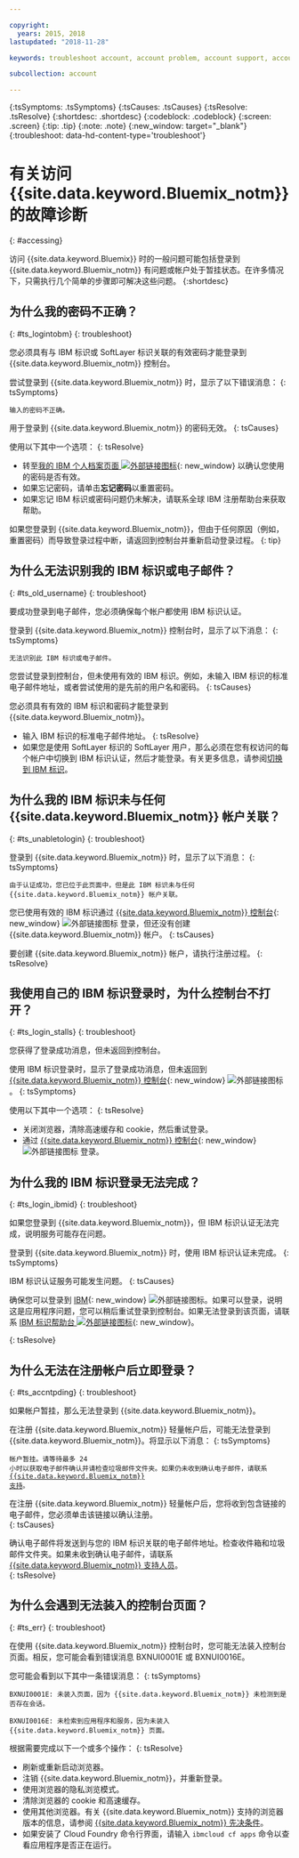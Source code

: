 ```yaml
---

copyright:
  years: 2015, 2018
lastupdated: "2018-11-28"

keywords: troubleshoot account, account problem, account support, account help, account error, access error, login error, error message

subcollection: account

---
```


{:tsSymptoms: .tsSymptoms}
{:tsCauses: .tsCauses}
{:tsResolve: .tsResolve}
{:shortdesc: .shortdesc}
{:codeblock: .codeblock}
{:screen: .screen}
{:tip: .tip}
{:note: .note}
{:new_window: target="_blank"}
{:troubleshoot: data-hd-content-type='troubleshoot'}


# 有关访问 {{site.data.keyword.Bluemix_notm}} 的故障诊断
{: #accessing}

访问 {{site.data.keyword.Bluemix}} 时的一般问题可能包括登录到 {{site.data.keyword.Bluemix_notm}} 有问题或帐户处于暂挂状态。在许多情况下，只需执行几个简单的步骤即可解决这些问题。
{:shortdesc}


## 为什么我的密码不正确？
{: #ts_logintobm}
{: troubleshoot}

您必须具有与 IBM 标识或 SoftLayer 标识关联的有效密码才能登录到 {{site.data.keyword.Bluemix_notm}} 控制台。

尝试登录到 {{site.data.keyword.Bluemix_notm}} 时，显示了以下错误消息：
{: tsSymptoms}

`输入的密码不正确。`

用于登录到 {{site.data.keyword.Bluemix_notm}} 的密码无效。
{: tsCauses}

使用以下其中一个选项：
{: tsResolve}
 * 转至[我的 IBM 个人档案页面 ![外部链接图标](../icons/launch-glyph.svg "外部链接图标")](https://myibm.ibm.com/dashboard/){: new_window} 以确认您使用的密码是否有效。
 * 如果忘记密码，请单击**忘记密码**以重置密码。
 * 如果忘记 IBM 标识或密码问题仍未解决，请联系全球 IBM 注册帮助台来获取帮助。

如果您登录到 {{site.data.keyword.Bluemix_notm}}，但由于任何原因（例如，重置密码）而导致登录过程中断，请返回到控制台并重新启动登录过程。
{: tip}


## 为什么无法识别我的 IBM 标识或电子邮件？
{: #ts_old_username}
{: troubleshoot}

要成功登录到电子邮件，您必须确保每个帐户都使用 IBM 标识认证。

登录到 {{site.data.keyword.Bluemix_notm}} 控制台时，显示了以下消息：
{: tsSymptoms}

`无法识别此 IBM 标识或电子邮件。`

您尝试登录到控制台，但未使用有效的 IBM 标识。例如，未输入 IBM 标识的标准电子邮件地址，或者尝试使用的是先前的用户名和密码。
{: tsCauses}

您必须具有有效的 IBM 标识和密码才能登录到 {{site.data.keyword.Bluemix_notm}}。

 * 输入 IBM 标识的标准电子邮件地址。
 {: tsResolve}
 * 如果您是使用 SoftLayer 标识的 SoftLayer 用户，那么必须在您有权访问的每个帐户中切换到 IBM 标识认证，然后才能登录。有关更多信息，请参阅[切换到 IBM 标识](/docs/account?topic=account-unifyingaccounts)。


## 为什么我的 IBM 标识未与任何 {{site.data.keyword.Bluemix_notm}} 帐户关联？
{: #ts_unabletologin}
{: troubleshoot}

登录到 {{site.data.keyword.Bluemix_notm}} 时，显示了以下消息：
{: tsSymptoms}

`由于认证成功，您已位于此页面中，但是此 IBM 标识未与任何 {{site.data.keyword.Bluemix_notm}} 帐户关联。`

您已使用有效的 IBM 标识通过 [{{site.data.keyword.Bluemix_notm}} 控制台](https://{DomainName}){: new_window} ![外部链接图标](../icons/launch-glyph.svg "外部链接图标") 登录，但还没有创建 {{site.data.keyword.Bluemix_notm}} 帐户。
{: tsCauses}

要创建 {{site.data.keyword.Bluemix_notm}} 帐户，请执行注册过程。
{: tsResolve}


## 我使用自己的 IBM 标识登录时，为什么控制台不打开？
{: #ts_login_stalls}
{: troubleshoot}

您获得了登录成功消息，但未返回到控制台。

使用 IBM 标识登录时，显示了登录成功消息，但未返回到 [{{site.data.keyword.Bluemix_notm}} 控制台](https://{DomainName}){: new_window} ![外部链接图标](../icons/launch-glyph.svg "外部链接图标")。
{: tsSymptoms}

使用以下其中一个选项：
{: tsResolve}
 * 关闭浏览器，清除高速缓存和 cookie，然后重试登录。
 * 通过 [{{site.data.keyword.Bluemix_notm}} 控制台](https://{DomainName}){: new_window} ![外部链接图标](../icons/launch-glyph.svg "外部链接图标") 登录。


## 为什么我的 IBM 标识登录无法完成？
{: #ts_login_ibmid}
{: troubleshoot}

如果您登录到 {{site.data.keyword.Bluemix_notm}}，但 IBM 标识认证无法完成，说明服务可能存在问题。

登录到 {{site.data.keyword.Bluemix_notm}} 时，使用 IBM 标识认证未完成。
{: tsSymptoms}

IBM 标识认证服务可能发生问题。
{: tsCauses}

确保您可以登录到 [IBM](https://idaas.iam.ibm.com/idaas/mtfim/sps/authsvc?PolicyId=urn:ibm:security:authentication:asf:basicldapuser){: new_window} ![外部链接图标](../icons/launch-glyph.svg "外部链接图标")。如果可以登录，说明这是应用程序问题，您可以稍后重试登录到控制台。如果无法登录到该页面，请联系 [IBM 标识帮助台 ![外部链接图标](../icons/launch-glyph.svg "外部链接图标")](https://www.ibm.com/ibmid/myibm/help/us/helpdesk.html){: new_window}。
  
{: tsResolve}


## 为什么无法在注册帐户后立即登录？
{: #ts_accntpding}
{: troubleshoot}

如果帐户暂挂，那么无法登录到 {{site.data.keyword.Bluemix_notm}}。

在注册 {{site.data.keyword.Bluemix_notm}} 轻量帐户后，可能无法登录到 {{site.data.keyword.Bluemix_notm}}。将显示以下消息：
{: tsSymptoms}

<code>帐户暂挂。请等待最多 24 小时以获取电子邮件确认并请检查垃圾邮件文件夹。如果仍未收到确认电子邮件，请联系 <a href="https://ibm.biz/ibmcloudsupport" target="_blank">{{site.data.keyword.Bluemix_notm}} 支持</a>。</code>

在注册 {{site.data.keyword.Bluemix_notm}} 轻量帐户后，您将收到包含链接的电子邮件，您必须单击该链接以确认注册。  
{: tsCauses}

确认电子邮件将发送到与您的 IBM 标识关联的电子邮件地址。检查收件箱和垃圾邮件文件夹。如果未收到确认电子邮件，请联系 [{{site.data.keyword.Bluemix_notm}} 支持人员](/docs/get-support?topic=get-support-getting-customer-support)。  
{: tsResolve}


## 为什么会遇到无法装入的控制台页面？
{: #ts_err}
{: troubleshoot}

在使用 {{site.data.keyword.Bluemix_notm}} 控制台时，您可能无法装入控制台页面。相反，您可能会看到错误消息 BXNUI0001E 或 BXNUI0016E。

您可能会看到以下其中一条错误消息：
{: tsSymptoms}

`BXNUI0001E: 未装入页面，因为 {{site.data.keyword.Bluemix_notm}} 未检测到是否存在会话。`

`BXNUI0016E: 未检索到应用程序和服务，因为未装入 {{site.data.keyword.Bluemix_notm}} 页面。`

根据需要完成以下一个或多个操作：
{: tsResolve}

  * 刷新或重新启动浏览器。
  * 注销 {{site.data.keyword.Bluemix_notm}}，并重新登录。
  * 使用浏览器的隐私浏览模式。
  * 清除浏览器的 cookie 和高速缓存。
  * 使用其他浏览器。有关 {{site.data.keyword.Bluemix_notm}} 支持的浏览器版本的信息，请参阅 [{{site.data.keyword.Bluemix_notm}} 先决条件](/docs/overview?topic=overview-prereqs-platform)。
  * 如果安装了 Cloud Foundry 命令行界面，请输入 `ibmcloud cf apps` 命令以查看应用程序是否正在运行。
